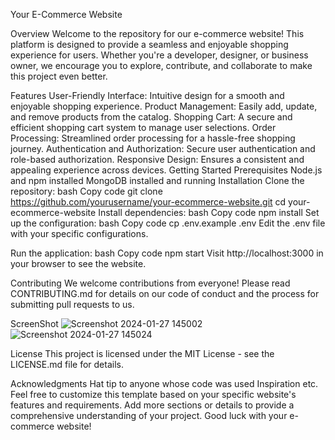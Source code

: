 Your E-Commerce Website



Overview
Welcome to the repository for our e-commerce website! This platform is designed to provide a seamless and enjoyable shopping experience for users. Whether you're a developer, designer, or business owner, we encourage you to explore, contribute, and collaborate to make this project even better.


Features
User-Friendly Interface: Intuitive design for a smooth and enjoyable shopping experience.
Product Management: Easily add, update, and remove products from the catalog.
Shopping Cart: A secure and efficient shopping cart system to manage user selections.
Order Processing: Streamlined order processing for a hassle-free shopping journey.
Authentication and Authorization: Secure user authentication and role-based authorization.
Responsive Design: Ensures a consistent and appealing experience across devices.
Getting Started
Prerequisites
Node.js and npm installed
MongoDB installed and running
Installation
Clone the repository:
bash
Copy code
git clone https://github.com/yourusername/your-ecommerce-website.git
cd your-ecommerce-website
Install dependencies:
bash
Copy code
npm install
Set up the configuration:
bash
Copy code
cp .env.example .env
Edit the .env file with your specific configurations.

Run the application:
bash
Copy code
npm start
Visit http://localhost:3000 in your browser to see the website.

Contributing
We welcome contributions from everyone! Please read CONTRIBUTING.md for details on our code of conduct and the process for submitting pull requests to us.

ScreenShot
![Screenshot 2024-01-27 145002](https://github.com/AbhayJasrotia/E-commerce-Website/assets/137689404/7916e64b-8d0b-4161-811c-cd18263b74b9)
![Screenshot 2024-01-27 145024](https://github.com/AbhayJasrotia/E-commerce-Website/assets/137689404/7e7f6214-d0c7-4e91-bd60-6e08ca34121f)

License
This project is licensed under the MIT License - see the LICENSE.md file for details.

Acknowledgments
Hat tip to anyone whose code was used
Inspiration
etc.
Feel free to customize this template based on your specific website's features and requirements. Add more sections or details to provide a comprehensive understanding of your project. Good luck with your e-commerce website!
